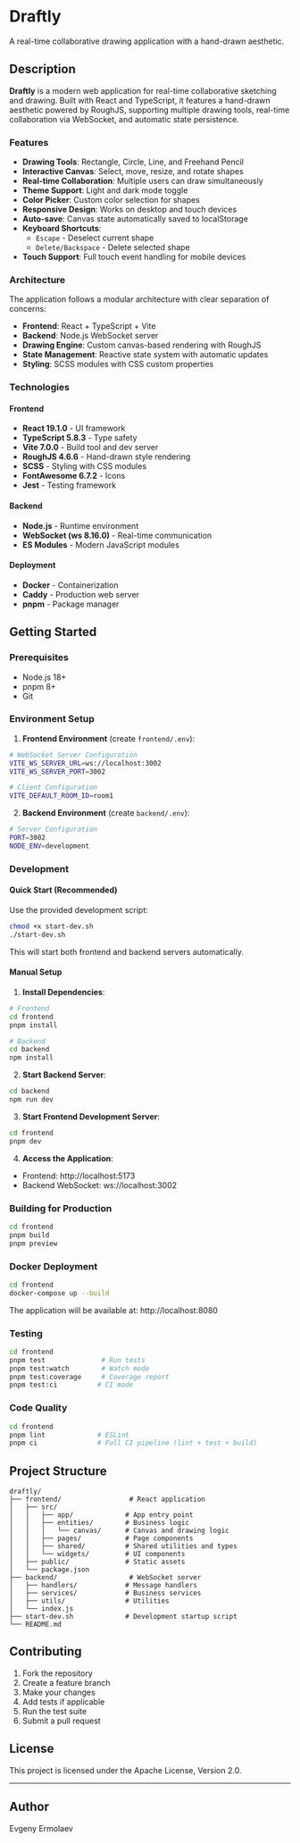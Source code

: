 # Draftly

A real-time collaborative drawing application with a hand-drawn aesthetic.

## Description

**Draftly** is a modern web application for real-time collaborative sketching and drawing. Built with React and TypeScript, it features a hand-drawn aesthetic powered by RoughJS, supporting multiple drawing tools, real-time collaboration via WebSocket, and automatic state persistence.

### Features

- **Drawing Tools**: Rectangle, Circle, Line, and Freehand Pencil
- **Interactive Canvas**: Select, move, resize, and rotate shapes
- **Real-time Collaboration**: Multiple users can draw simultaneously
- **Theme Support**: Light and dark mode toggle
- **Color Picker**: Custom color selection for shapes
- **Responsive Design**: Works on desktop and touch devices
- **Auto-save**: Canvas state automatically saved to localStorage
- **Keyboard Shortcuts**: 
  - `Escape` - Deselect current shape
  - `Delete/Backspace` - Delete selected shape
- **Touch Support**: Full touch event handling for mobile devices

### Architecture

The application follows a modular architecture with clear separation of concerns:

- **Frontend**: React + TypeScript + Vite
- **Backend**: Node.js WebSocket server
- **Drawing Engine**: Custom canvas-based rendering with RoughJS
- **State Management**: Reactive state system with automatic updates
- **Styling**: SCSS modules with CSS custom properties

### Technologies

#### Frontend
- **React 19.1.0** - UI framework
- **TypeScript 5.8.3** - Type safety
- **Vite 7.0.0** - Build tool and dev server
- **RoughJS 4.6.6** - Hand-drawn style rendering
- **SCSS** - Styling with CSS modules
- **FontAwesome 6.7.2** - Icons
- **Jest** - Testing framework

#### Backend
- **Node.js** - Runtime environment
- **WebSocket (ws 8.16.0)** - Real-time communication
- **ES Modules** - Modern JavaScript modules

#### Deployment
- **Docker** - Containerization
- **Caddy** - Production web server
- **pnpm** - Package manager

## Getting Started

### Prerequisites

- Node.js 18+ 
- pnpm 8+
- Git

### Environment Setup

1. **Frontend Environment** (create `frontend/.env`):
```bash
# WebSocket Server Configuration
VITE_WS_SERVER_URL=ws://localhost:3002
VITE_WS_SERVER_PORT=3002

# Client Configuration
VITE_DEFAULT_ROOM_ID=room1
```

2. **Backend Environment** (create `backend/.env`):
```bash
# Server Configuration
PORT=3002
NODE_ENV=development
```

### Development

#### Quick Start (Recommended)
Use the provided development script:
```bash
chmod +x start-dev.sh
./start-dev.sh
```

This will start both frontend and backend servers automatically.

#### Manual Setup

1. **Install Dependencies**:
```bash
# Frontend
cd frontend
pnpm install

# Backend
cd backend
npm install
```

2. **Start Backend Server**:
```bash
cd backend
npm run dev
```

3. **Start Frontend Development Server**:
```bash
cd frontend
pnpm dev
```

4. **Access the Application**:
- Frontend: http://localhost:5173
- Backend WebSocket: ws://localhost:3002

### Building for Production

```bash
cd frontend
pnpm build
pnpm preview
```

### Docker Deployment

```bash
cd frontend
docker-compose up --build
```

The application will be available at: http://localhost:8080

### Testing

```bash
cd frontend
pnpm test              # Run tests
pnpm test:watch        # Watch mode
pnpm test:coverage     # Coverage report
pnpm test:ci          # CI mode
```

### Code Quality

```bash
cd frontend
pnpm lint             # ESLint
pnpm ci               # Full CI pipeline (lint + test + build)
```

## Project Structure

```
draftly/
├── frontend/                 # React application
│   ├── src/
│   │   ├── app/             # App entry point
│   │   ├── entities/        # Business logic
│   │   │   └── canvas/      # Canvas and drawing logic
│   │   ├── pages/           # Page components
│   │   ├── shared/          # Shared utilities and types
│   │   └── widgets/         # UI components
│   ├── public/              # Static assets
│   └── package.json
├── backend/                  # WebSocket server
│   ├── handlers/            # Message handlers
│   ├── services/            # Business services
│   ├── utils/               # Utilities
│   └── index.js
├── start-dev.sh             # Development startup script
└── README.md
```

## Contributing

1. Fork the repository
2. Create a feature branch
3. Make your changes
4. Add tests if applicable
5. Run the test suite
6. Submit a pull request

## License

This project is licensed under the Apache License, Version 2.0.

---

## Author

Evgeny Ermolaev

 